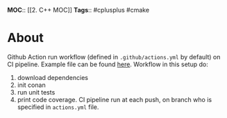 **MOC**:: [[2. C++ MOC]]
**Tags**:: #cplusplus #cmake 

# About
Github Action run workflow (defined in `.github/actions.yml` by default) on CI pipeline. Example file can be found [here](). Workflow in this setup do:
1. download dependencies
2. init conan
3. run unit tests
4. print code coverage.
CI pipeline run at each push, on branch who is specified in `actions.yml` file.